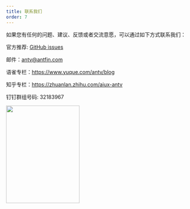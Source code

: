 ```yaml
---
title: 联系我们
order: 7
---
```


如果您有任何的问题、建议、反馈或者交流意愿，可以通过如下方式联系我们：

官方推荐: [GitHub issues](https://github.com/antvis/G2/issues)

邮件：antv@antfin.com

语雀专栏：https://www.yuque.com/antv/blog

知乎专栏：https://zhuanlan.zhihu.com/aiux-antv

钉钉群组号码: 32183967

<img src="https://gw.alipayobjects.com/zos/antfincdn/yGLJTPEGAp/c5f99980-7cc9-441f-bc68-8934d3396a06.png" width="200" height="266" />
